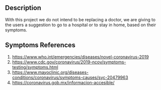 ## Description
With this project we do not intend to be replacing a doctor, we are giving to the users a suggestion to go to a hospital or to stay in home, based on their symptoms. 
## Symptoms References
1. https://www.who.int/emergencies/diseases/novel-coronavirus-2019 
2. https://www.cdc.gov/coronavirus/2019-ncov/symptoms-testing/symptoms.html 
3. https://www.mayoclinic.org/diseases-conditions/coronavirus/symptoms-causes/syc-20479963 
4. https://coronavirus.gob.mx/informacion-accesible/
